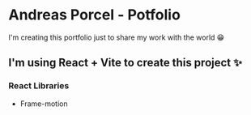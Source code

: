 # Andreas Porcel - Potfolio

I'm creating this portfolio just to share my work with the world 😁

## I'm using React + Vite to create this project ✨

### React Libraries

- Frame-motion
